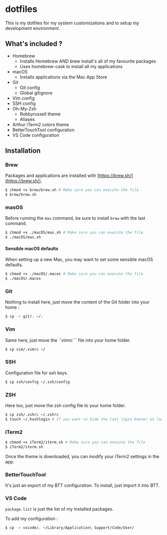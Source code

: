 # dotfiles

This is my dotfiles for my system customizations and to setup my development environment.

## What's included ?

+ Homebrew
  + Installs Homebrew AND brew install's all of my favourite packages
  + Uses homebrew-cask to install all my applications
+ macOS
  + Installs applications via the Mac App Store
+ Git
  + Git config
  + Global gitignore
+ Vim config
+ SSH config
+ Oh-My-Zsh
  + Robbyrussell theme
  + Aliases
+ Arthur iTerm2 colors theme
+ BetterTouchTool configuration
+ VS Code configuration

## Installation

### Brew

Packages and applications are installed with [https://brew.sh/](https://brew.sh/).

```bash
$ chmod +x brew/brew.sh # Make sure you can execute the file
$ brew/brew.sh
```

### masOS

Before running the ```mas``` command, be sure to install ```brew``` with the last command.

```bash
$ chmod +x ./macOS/mas.sh # Make sure you can execute the file
$ ./macOS/mas.sh
```

#### Sensible macOS defaults

When setting up a new Mac, you may want to set some sensible macOS defaults.

```bash
$ chmod +x ./macOS/.macos # Make sure you can execute the file
$ ./macOS/.macos
```

### Git

Nothing to install here, just move the content of the Git folder into your home :

```bash
$ cp -r git/. ~/.
```

### Vim

Same here, just move the ``vimrc``` file into your home folder.

```bash
$ cp vim/.vimrc ~/
```

### SSH

Configuration file for ssh keys.

```bash
$ cp ssh/config ~/.ssh/config
```

### ZSH

Here too, just move the zsh config file to your home folder.

```bash
$ cp zsh/.zshrc ~/.zshrc
$ touch ~/.hushlogin # If you want to hide the last login banner on logging
```

### iTerm2

```bash
$ chmod +x iTerm2/iterm.sh # Make sure you can execute the file
$ iTerm2/iterm.sh
```

Once the theme is downloaded, you can modify your iTerm2 settings in the app.

### BetterTouchTool

It's just an export of my BTT configuration. To install, just import it into BTT.

### VS Code

```package.list``` is just the list of my installed packages.

To add my configuration :
```bash
$ cp -r vscode/. ~/Library/Application\ Support/Code/User/
```

